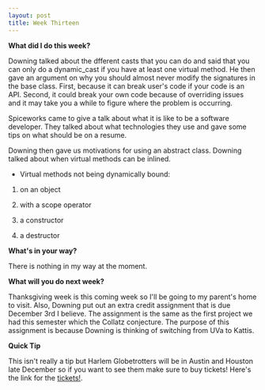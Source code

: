 ```yaml
---
layout: post
title: Week Thirteen
---
```


**What did I do this week?**

Downing talked about the dfferent casts that you can do and said that you can only do a dynamic_cast if you have at least one virtual method. He then gave an argument on why you should almost never modify the signatures in the base class. First, because it can break user's code if your code is an API. Second, it could break your own code because of overriding issues and it may take you a while to figure where the problem is occurring.

Spiceworks came to give a talk about what it is like to be a software developer. They talked about what technologies they use and gave some tips on what should be on a resume.

Downing then gave us motivations for using an abstract class. Downing talked about when virtual methods can be inlined.

- Virtual methods not being dynamically bound:

1. on an object

2. with a scope operator

3. a constructor

4. a destructor

**What's in your way?**

There is nothing in my way at the moment.


**What will you do next week?**

Thanksgiving week is this coming week so I'll be going to my parent's home to visit. Also, Downing put out an extra credit assignment that is due December 3rd I believe. The assignment is the same as the first project we had this semester which the Collatz conjecture. The purpose of this assignment is because Downing is thinking of switching from UVa to Kattis.



**Quick Tip**

This isn't really a tip but Harlem Globetrotters will be in Austin and Houston late December so if you want to see them make sure to buy tickets! Here's the link for the [tickets!](http://www.harlemglobetrotters.com/tickets).